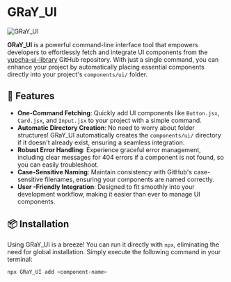 # GRaY_UI

![GRaY_UI](https://img.shields.io/badge/GRaY_UI-v1.0.0-blue)

**GRaY_UI** is a powerful command-line interface tool that empowers developers to effortlessly fetch and integrate UI components from the [yupcha-ui-library](https://github.com/Rajat22UEE/ui_library.git) GitHub repository. With just a single command, you can enhance your project by automatically placing essential components directly into your project's `components/ui/` folder.

## 🚀 Features

- **One-Command Fetching**: Quickly add UI components like `Button.jsx`, `Card.jsx`, and `Input.jsx` to your project with a simple command.
- **Automatic Directory Creation**: No need to worry about folder structures! GRaY_UI automatically creates the `components/ui/` directory if it doesn't already exist, ensuring a seamless integration.
- **Robust Error Handling**: Experience graceful error management, including clear messages for 404 errors if a component is not found, so you can easily troubleshoot.
- **Case-Sensitive Naming**: Maintain consistency with GitHub's case-sensitive filenames, ensuring your components are named correctly.
- **User -Friendly Integration**: Designed to fit smoothly into your development workflow, making it easier than ever to manage UI components.

## 📦 Installation

Using GRaY_UI is a breeze! You can run it directly with `npx`, eliminating the need for global installation. Simply execute the following command in your terminal:

```bash
npx GRaY_UI add <component-name>